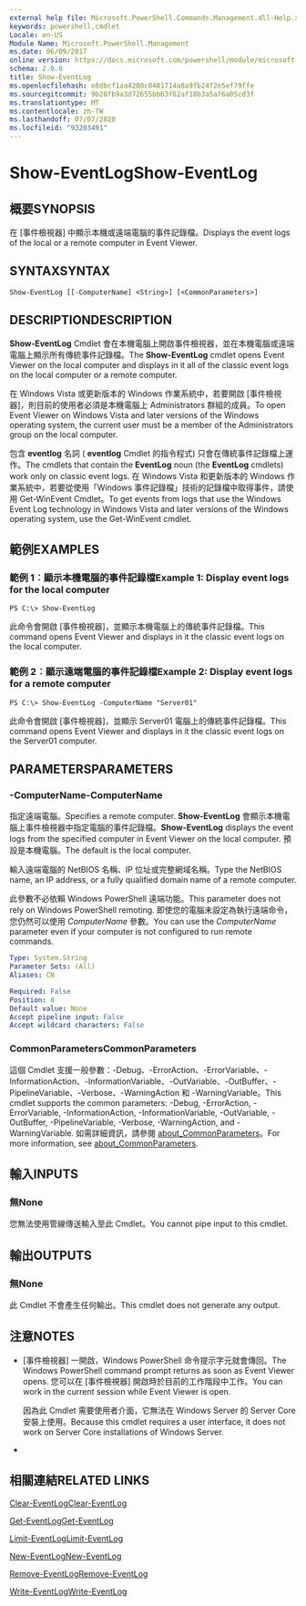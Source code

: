 ```yaml
---
external help file: Microsoft.PowerShell.Commands.Management.dll-Help.xml
keywords: powershell,cmdlet
Locale: en-US
Module Name: Microsoft.PowerShell.Management
ms.date: 06/09/2017
online version: https://docs.microsoft.com/powershell/module/microsoft.powershell.management/show-eventlog?view=powershell-5.1&WT.mc_id=ps-gethelp
schema: 2.0.0
title: Show-EventLog
ms.openlocfilehash: e8dbcf1aa4280c0481714a8a9fb24f2e5ef79ffe
ms.sourcegitcommit: 9b28fb9a3d72655bb63f62af18b3a5af6a05cd3f
ms.translationtype: MT
ms.contentlocale: zh-TW
ms.lasthandoff: 07/07/2020
ms.locfileid: "93203491"
---
```

# <span data-ttu-id="15f0c-103">Show-EventLog</span><span class="sxs-lookup"><span data-stu-id="15f0c-103">Show-EventLog</span></span>

## <span data-ttu-id="15f0c-104">概要</span><span class="sxs-lookup"><span data-stu-id="15f0c-104">SYNOPSIS</span></span>
<span data-ttu-id="15f0c-105">在 [事件檢視器] 中顯示本機或遠端電腦的事件記錄檔。</span><span class="sxs-lookup"><span data-stu-id="15f0c-105">Displays the event logs of the local or a remote computer in Event Viewer.</span></span>

## <span data-ttu-id="15f0c-106">SYNTAX</span><span class="sxs-lookup"><span data-stu-id="15f0c-106">SYNTAX</span></span>

```
Show-EventLog [[-ComputerName] <String>] [<CommonParameters>]
```

## <span data-ttu-id="15f0c-107">DESCRIPTION</span><span class="sxs-lookup"><span data-stu-id="15f0c-107">DESCRIPTION</span></span>
<span data-ttu-id="15f0c-108">**Show-EventLog** Cmdlet 會在本機電腦上開啟事件檢視器，並在本機電腦或遠端電腦上顯示所有傳統事件記錄檔。</span><span class="sxs-lookup"><span data-stu-id="15f0c-108">The **Show-EventLog** cmdlet opens Event Viewer on the local computer and displays in it all of the classic event logs on the local computer or a remote computer.</span></span>

<span data-ttu-id="15f0c-109">在 Windows Vista 或更新版本的 Windows 作業系統中，若要開啟 [事件檢視器]，則目前的使用者必須是本機電腦上 Administrators 群組的成員。</span><span class="sxs-lookup"><span data-stu-id="15f0c-109">To open Event Viewer on Windows Vista and later versions of the Windows operating system, the current user must be a member of the Administrators group on the local computer.</span></span>

<span data-ttu-id="15f0c-110">包含 **eventlog** 名詞 ( **eventlog** Cmdlet 的指令程式) 只會在傳統事件記錄檔上運作。</span><span class="sxs-lookup"><span data-stu-id="15f0c-110">The cmdlets that contain the **EventLog** noun (the **EventLog** cmdlets) work only on classic event logs.</span></span>
<span data-ttu-id="15f0c-111">在 Windows Vista 和更新版本的 Windows 作業系統中，若要從使用「Windows 事件記錄檔」技術的記錄檔中取得事件，請使用 Get-WinEvent Cmdlet。</span><span class="sxs-lookup"><span data-stu-id="15f0c-111">To get events from logs that use the Windows Event Log technology in Windows Vista and later versions of the Windows operating system, use the Get-WinEvent cmdlet.</span></span>

## <span data-ttu-id="15f0c-112">範例</span><span class="sxs-lookup"><span data-stu-id="15f0c-112">EXAMPLES</span></span>

### <span data-ttu-id="15f0c-113">範例 1︰顯示本機電腦的事件記錄檔</span><span class="sxs-lookup"><span data-stu-id="15f0c-113">Example 1: Display event logs for the local computer</span></span>

```
PS C:\> Show-EventLog
```

<span data-ttu-id="15f0c-114">此命令會開啟 [事件檢視器]，並顯示本機電腦上的傳統事件記錄檔。</span><span class="sxs-lookup"><span data-stu-id="15f0c-114">This command opens Event Viewer and displays in it the classic event logs on the local computer.</span></span>

### <span data-ttu-id="15f0c-115">範例 2︰顯示遠端電腦的事件記錄檔</span><span class="sxs-lookup"><span data-stu-id="15f0c-115">Example 2: Display event logs for a remote computer</span></span>

```
PS C:\> Show-EventLog -ComputerName "Server01"
```

<span data-ttu-id="15f0c-116">此命令會開啟 [事件檢視器]，並顯示 Server01 電腦上的傳統事件記錄檔。</span><span class="sxs-lookup"><span data-stu-id="15f0c-116">This command opens Event Viewer and displays in it the classic event logs on the Server01 computer.</span></span>

## <span data-ttu-id="15f0c-117">PARAMETERS</span><span class="sxs-lookup"><span data-stu-id="15f0c-117">PARAMETERS</span></span>

### <span data-ttu-id="15f0c-118">-ComputerName</span><span class="sxs-lookup"><span data-stu-id="15f0c-118">-ComputerName</span></span>
<span data-ttu-id="15f0c-119">指定遠端電腦。</span><span class="sxs-lookup"><span data-stu-id="15f0c-119">Specifies a remote computer.</span></span>
<span data-ttu-id="15f0c-120">**Show-EventLog** 會顯示本機電腦上事件檢視器中指定電腦的事件記錄檔。</span><span class="sxs-lookup"><span data-stu-id="15f0c-120">**Show-EventLog** displays the event logs from the specified computer in Event Viewer on the local computer.</span></span>
<span data-ttu-id="15f0c-121">預設是本機電腦。</span><span class="sxs-lookup"><span data-stu-id="15f0c-121">The default is the local computer.</span></span>

<span data-ttu-id="15f0c-122">輸入遠端電腦的 NetBIOS 名稱、IP 位址或完整網域名稱。</span><span class="sxs-lookup"><span data-stu-id="15f0c-122">Type the NetBIOS name, an IP address, or a fully qualified domain name of a remote computer.</span></span>

<span data-ttu-id="15f0c-123">此參數不必依賴 Windows PowerShell 遠端功能。</span><span class="sxs-lookup"><span data-stu-id="15f0c-123">This parameter does not rely on Windows PowerShell remoting.</span></span>
<span data-ttu-id="15f0c-124">即使您的電腦未設定為執行遠端命令，您仍然可以使用 *ComputerName* 參數。</span><span class="sxs-lookup"><span data-stu-id="15f0c-124">You can use the *ComputerName* parameter even if your computer is not configured to run remote commands.</span></span>

```yaml
Type: System.String
Parameter Sets: (All)
Aliases: CN

Required: False
Position: 0
Default value: None
Accept pipeline input: False
Accept wildcard characters: False
```

### <span data-ttu-id="15f0c-125">CommonParameters</span><span class="sxs-lookup"><span data-stu-id="15f0c-125">CommonParameters</span></span>
<span data-ttu-id="15f0c-126">這個 Cmdlet 支援一般參數：-Debug、-ErrorAction、-ErrorVariable、-InformationAction、-InformationVariable、-OutVariable、-OutBuffer、-PipelineVariable、-Verbose、-WarningAction 和 -WarningVariable。</span><span class="sxs-lookup"><span data-stu-id="15f0c-126">This cmdlet supports the common parameters: -Debug, -ErrorAction, -ErrorVariable, -InformationAction, -InformationVariable, -OutVariable, -OutBuffer, -PipelineVariable, -Verbose, -WarningAction, and -WarningVariable.</span></span> <span data-ttu-id="15f0c-127">如需詳細資訊，請參閱 [about_CommonParameters](https://go.microsoft.com/fwlink/?LinkID=113216)。</span><span class="sxs-lookup"><span data-stu-id="15f0c-127">For more information, see [about_CommonParameters](https://go.microsoft.com/fwlink/?LinkID=113216).</span></span>

## <span data-ttu-id="15f0c-128">輸入</span><span class="sxs-lookup"><span data-stu-id="15f0c-128">INPUTS</span></span>

### <span data-ttu-id="15f0c-129">無</span><span class="sxs-lookup"><span data-stu-id="15f0c-129">None</span></span>
<span data-ttu-id="15f0c-130">您無法使用管線傳送輸入至此 Cmdlet。</span><span class="sxs-lookup"><span data-stu-id="15f0c-130">You cannot pipe input to this cmdlet.</span></span>

## <span data-ttu-id="15f0c-131">輸出</span><span class="sxs-lookup"><span data-stu-id="15f0c-131">OUTPUTS</span></span>

### <span data-ttu-id="15f0c-132">無</span><span class="sxs-lookup"><span data-stu-id="15f0c-132">None</span></span>
<span data-ttu-id="15f0c-133">此 Cmdlet 不會產生任何輸出。</span><span class="sxs-lookup"><span data-stu-id="15f0c-133">This cmdlet does not generate any output.</span></span>

## <span data-ttu-id="15f0c-134">注意</span><span class="sxs-lookup"><span data-stu-id="15f0c-134">NOTES</span></span>

* <span data-ttu-id="15f0c-135">[事件檢視器] 一開啟，Windows PowerShell 命令提示字元就會傳回。</span><span class="sxs-lookup"><span data-stu-id="15f0c-135">The Windows PowerShell command prompt returns as soon as Event Viewer opens.</span></span> <span data-ttu-id="15f0c-136">您可以在 [事件檢視器] 開啟時於目前的工作階段中工作。</span><span class="sxs-lookup"><span data-stu-id="15f0c-136">You can work in the current session while Event Viewer is open.</span></span>

  <span data-ttu-id="15f0c-137">因為此 Cmdlet 需要使用者介面，它無法在 Windows Server 的 Server Core 安裝上使用。</span><span class="sxs-lookup"><span data-stu-id="15f0c-137">Because this cmdlet requires a user interface, it does not work on Server Core installations of Windows Server.</span></span>

*

## <span data-ttu-id="15f0c-138">相關連結</span><span class="sxs-lookup"><span data-stu-id="15f0c-138">RELATED LINKS</span></span>

[<span data-ttu-id="15f0c-139">Clear-EventLog</span><span class="sxs-lookup"><span data-stu-id="15f0c-139">Clear-EventLog</span></span>](Clear-EventLog.md)

[<span data-ttu-id="15f0c-140">Get-EventLog</span><span class="sxs-lookup"><span data-stu-id="15f0c-140">Get-EventLog</span></span>](Get-EventLog.md)

[<span data-ttu-id="15f0c-141">Limit-EventLog</span><span class="sxs-lookup"><span data-stu-id="15f0c-141">Limit-EventLog</span></span>](Limit-EventLog.md)

[<span data-ttu-id="15f0c-142">New-EventLog</span><span class="sxs-lookup"><span data-stu-id="15f0c-142">New-EventLog</span></span>](New-EventLog.md)

[<span data-ttu-id="15f0c-143">Remove-EventLog</span><span class="sxs-lookup"><span data-stu-id="15f0c-143">Remove-EventLog</span></span>](Remove-EventLog.md)

[<span data-ttu-id="15f0c-144">Write-EventLog</span><span class="sxs-lookup"><span data-stu-id="15f0c-144">Write-EventLog</span></span>](Write-EventLog.md)
